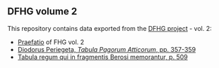## DFHG volume 2

This repository contains data exported from the [DFHG project](http://www.dfhg-project.org/) - vol. 2:

* [Praefatio](https://github.com/DFHG-project/volume_2/blob/master/praefatio_volumen_secundum.md) of FHG vol. 2
* [Diodorus Periegeta, *Tabula Pagorum Atticorum*, pp. 357-359](https://github.com/DFHG-project/volume_2/blob/master/diodorus_periegeta_tabula_pagorum_atticorum.md)
* [Tabula regum qui in fragmentis Berosi memorantur, p. 509](https://github.com/DFHG-project/volume_2/blob/master/tabula_regum_qui_in_fragmentis_berosi_memorantur.md)
